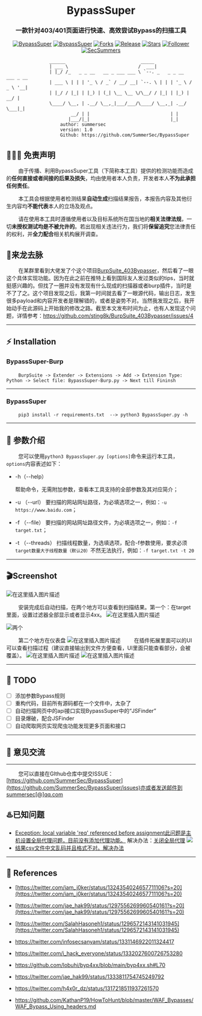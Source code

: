 <h1 align="center" >BypassSuper</h1>
<h3 align="center" >一款针对403/401页面进行快速、高效尝试Bypass的扫描工具</h3>
 <p align="center">
    <a href="https://github.com/SummerSec/BypassSuper"><img alt="BypassSuper" src="https://img.shields.io/badge/python-3.X-blueviolet"></a>
    <a href="https://github.com/SummerSec/BypassSuper"><img alt="BypassSuper" src="https://img.shields.io/badge/Bypass-Super-green"></a>
    <a href="https://github.com/SummerSec/BypassSuper"><img alt="Forks" src="https://img.shields.io/github/forks/SummerSec/BypassSuper"></a>
     <a href="https://github.com/SummerSec/BypassSuper"><img alt="Release" src="https://img.shields.io/github/release/SummerSec/BypassSuper.svg"></a>
  <a href="https://github.com/SummerSec/BypassSuper"><img alt="Stars" src="https://img.shields.io/github/stars/SummerSec/BypassSuper.svg?style=social&label=Stars"></a>
     <a href="https://github.com/SummerSec"><img alt="Follower" src="https://img.shields.io/github/followers/SummerSec.svg?style=social&label=Follow"></a>
	<a href="https://twitter.com/SecSummers"><img alt="SecSummers" src="https://img.shields.io/twitter/follow/SecSummers.svg"></a>





```
                ______                            _____
                | ___ \                          /  ___|
                | |_/ /_   _ _ __   __ _ ___ ___ \ `--. _   _ _ __   ___ _ __
                | ___ \ | | | '_ \ / _` / __/ __| `--. \ | | | '_ \ / _ \ '__|
                | |_/ / |_| | |_) | (_| \__ \__ \/\__/ / |_| | |_) |  __/ |
                \____/ \__, | .__/ \__,_|___/___/\____/ \__,_| .__/ \___|_|
                        __/ | |                              | |
                       |___/|_|                              |_|
                    author: summersec
                    version: 1.0
                    Github: https://github.com/SummerSec/BypassSuper
````

##  👮🏻‍♀️ 免责声明

&emsp;&emsp; 由于传播、利用BypassSuper工具（下简称本工具）提供的检测功能而造成的**任何直接或者间接的后果及损失**，均由使用者本人负责，开发者本人**不为此承担任何责任**。

&emsp;&emsp; 本工具会根据使用者检测结果**自动生成**扫描结果报告，本报告内容及其他衍生内容均**不能代表**本人的立场及观点。

&emsp;&emsp; 请在使用本工具时遵循使用者以及目标系统所在国当地的**相关法律法规**，一切**未授权测试均是不被允许的**。若出现相关违法行为，我们将**保留追究**您法律责任的权利，并**全力配合**相关机构展开调查。




## :dragon:来龙去脉
&emsp;&emsp; 在某群里看到大佬发了个这个项目[BurpSuite_403Bypasser](https://github.com/sting8k/BurpSuite_403Bypasser)，然后看了一眼这个具体实现功能。因为在此之前在推特上看到国际友人发过类似的tips，当时就挺感兴趣的。但找了一圈并没有发现有什么现成的扫描器或者burp插件，当时是不了了之。这个项目发现之后，我第一时间就去看了一眼源代码，输出日志，发生很多payload和内容开发者是理解错的，或者是姿势不对。当然我发现之后，我开始动手在此源码上开始我的修改之路。截至本文发布时间为止，也有人发现这个问题，详情参考：https://github.com/sting8k/BurpSuite_403Bypasser/issues/4

---



## :zap: Installation


### BypassSuper-Burp

&emsp;&emsp; `BurpSuite -> Extender -> Extensions -> Add -> Extension Type: Python -> Select file: BypassSuper-Burp.py -> Next till Fininsh`

---
### BypassSuper
&emsp;&emsp; ``pip3 install -r requirements.txt  --> python3 BypassSuper.py -h``

---

## :clap: 参数介绍
&emsp;&emsp; 您可以使用`python3 BypassSuper.py [options]`命令来运行本工具，`options`内容表述如下：
* -h（--help）

  帮助命令，无需附加参数，查看本工具支持的全部参数及其对应简介；
* -u （--url）
 要扫描的网站网址路径，为必填选项之一，例如：`-u https://www.baidu.com`；
 * -f （--file）
 要扫描的网站网址路径文件，为必填选项之一，例如：`-f target.txt`；
 * -t （--threads）
扫描线程数量，为选填选项，配合-f参数使用，要求必须`target数量大于线程数量（默认20）`不然无法执行，例如：`-f target.txt -t 20`

---


## :clapper:Screenshot

![在这里插入图片描述](https://img-blog.csdnimg.cn/20201207095047803.png)



&emsp;&emsp; 安装完成后自动扫描，在两个地方可以查看到扫描结果。第一个：在target里面，设置过滤器全部显示或者显示4xx。
![在这里插入图片描述](https://img-blog.csdnimg.cn/20201206225513435.png)

![两个](https://img-blog.csdnimg.cn/20201207094215278.png)

&emsp;&emsp;  第二个地方在仪表盘
![在这里插入图片描述](https://img-blog.csdnimg.cn/20201207094338881.png)
&emsp;&emsp; 在插件拓展里面可以的UI可以查看扫描过程（建议直接输出到文件方便查看，UI里面只能查看部分，会被覆盖）。
![在这里插入图片描述](https://img-blog.csdnimg.cn/20201207094526995.png)
![在这里插入图片描述](https://img-blog.csdnimg.cn/20201207095902133.png)



---

## :memo: TODO
- [ ]  添加参数Bypass规则
- [ ]  重构代码，目前所有源码都在一个文件中，太杂了
- [ ]  自动扫描网页中的api接口实现BypassSuper中的“JSFinder”
- [ ]  目录爆破，配合JSFinder
- [ ]  自动爬取网页实现爬虫功能发现更多页面和接口

----
## 📝 意见交流

---
&emsp;&emsp; 您可以直接在GIthub仓库中提交ISSUE：[https://github.com/SummerSec/BypassSuper](https://github.com/SummerSec/BypassSuper/issues)亦或者发送邮件到summersec[@]qq.com


## :hotsprings:已知问题
* [Exception: local variable 'req' referenced before assignment此问题是主机设置全局代理问题，目前没有添加代理功能。](https://github.com/SummerSec/BypassSuper/issues/3) 解决办法：[关闭全局代理](https://github.com/SummerSec/BypassSuper/issues/3)
![](https://img-blog.csdnimg.cn/20201207100058886.png)
* [结果csv文件中文乱码并且格式不对。](https://github.com/SummerSec/BypassSuper/issues/2)[解决办法](https://github.com/SummerSec/BypassSuper/issues/2)

----

## :book: References
* [https://twitter.com/iam_j0ker/status/1324354024657711106?s=20](https://twitter.com/iam_j0ker/status/1324354024657711106?s=20)
* [https://twitter.com/jae_hak99/status/1297556269960540161?s=20](https://twitter.com/jae_hak99/status/1297556269960540161?s=20)
* [https://twitter.com/SalahHasoneh1/status/1296572143141031945](https://twitter.com/SalahHasoneh1/status/1296572143141031945)
* https://twitter.com/infosecsanyam/status/1331146922011324417

* https://twitter.com/i_hack_everyone/status/1332027600726753280

* https://github.com/lobuhi/byp4xx/blob/main/byp4xx.sh#L70

* https://twitter.com/jae_hak99/status/1333811754745249792

* https://twitter.com/h4x0r_dz/status/1317218511937261570

* https://github.com/KathanP19/HowToHunt/blob/master/WAF_Bypasses/WAF_Bypass_Using_headers.md



